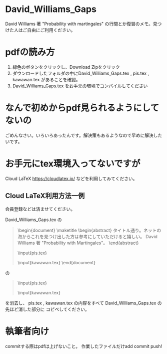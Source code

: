 # David_Williams_Gaps
David Williams 著 "Probability with martingales" の行間とか復習のメモ。見つけた人はご自由にご利用ください。

# pdfの読み方
1. 緑色のボタンをクリックし、Download Zipをクリック
2. ダウンロードしたフォルダの中にDavid_Williams_Gaps.tex , pis.tex , kawawan.tex があることを確認。
3. David_Williams_Gaps.tex をお手元の環境でコンパイルしてください

# なんで初めからpdf見られるようにしてないの
ごめんなさい。いろいろあったんです。解決策もあるようなので早めに解決したいです。

# お手元にtex環境入ってないですが
Cloud LaTeX https://cloudlatex.io/ などを利用してみてください。
## Cloud LaTeX利用方法一例
会員登録などは済ませてください。

David_Williams_Gaps.tex の

> \begin{document}
>  \maketitle
>  \begin{abstract}
>    タイトル通り。ネットの海からこれを見つけ出した方は参考にしていただけると嬉しい。
>    David Williams 著 "Probability with Martingales"。
>  \end{abstract}
>
>  \input{pis.tex}
>
>  \input{kawawan.tex}
> \end{document}

の

>\input{pis.tex}
>
>\input{kawawan.tex}

を消去し、
pis.tex , kawawan.tex の内容をすべて David_Williams_Gaps.tex の先ほど消した部分に
コピペしてください。

# 執筆者向け
commitする際はpdfは上げないこと。
作業したファイルだけadd commit push!
